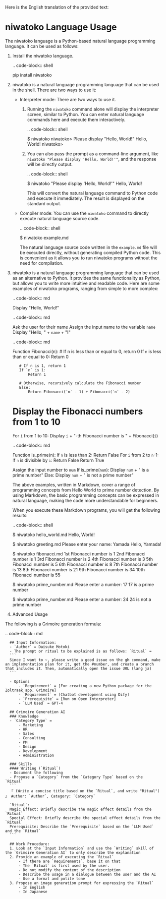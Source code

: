Here is the English translation of the provided text:

niwatoko Language Usage
==============================

The niwatoko language is a Python-based natural language programming language. It can be used as follows:

1. Install the niwatoko language.

   .. code-block:: shell

      pip install niwatoko

2. niwatoko is a natural language programming language that can be used in the shell. There are two ways to use it:

   - Interpreter mode: There are two ways to use it.
     1. Running the `niwatoko` command alone will display the interpreter screen, similar to Python. You can enter natural language commands here and execute them interactively.

        .. code-block:: shell

           $ niwatoko
           niwatoko> Please display "Hello, World!"
           Hello, World!
           niwatoko>

     2. You can also pass the prompt as a command-line argument, like `niwatoko "Please display 'Hello, World!'"`, and the response will be directly output.

        .. code-block:: shell

           $ niwatoko "Please display 'Hello, World!'"
           Hello, World!

        This will convert the natural language command to Python code and execute it immediately. The result is displayed on the standard output.

   - Compiler mode: You can use the `niwatoko` command to directly execute natural language source code.

     .. code-block:: shell

        $ niwatoko example.md

     The natural language source code written in the `example.md` file will be executed directly, without generating compiled Python code. This is convenient as it allows you to run niwatoko programs without the need for compilation.

3. niwatoko is a natural language programming language that can be used as an alternative to Python. It provides the same functionality as Python, but allows you to write more intuitive and readable code. Here are some examples of niwatoko programs, ranging from simple to more complex:

   .. code-block:: md

      Display "Hello, World!"

   .. code-block:: md

      Ask the user for their name
      Assign the input name to the variable `name`
      Display "Hello, " + `name` + "!"

   .. code-block:: md

      Function Fibonacci(n):
          # If n is less than or equal to 0, return 0
          If `n` is less than or equal to 0:
              Return 0
          
          # If n is 1, return 1
          If `n` is 1:
              Return 1
          
          # Otherwise, recursively calculate the Fibonacci number
          Else:
              Return Fibonacci(`n` - 1) + Fibonacci(`n` - 2)

      # Display the Fibonacci numbers from 1 to 10
      For `i` from 1 to 10:
          Display `i` + "-th Fibonacci number is " + Fibonacci(`i`)

   .. code-block:: md

      Function is_prime(n):
          If `n` is less than 2:
              Return False
          For `i` from 2 to `n`-1:
              If `n` is divisible by `i`:
                  Return False
          Return True

      Assign the input number to `num`
      If is_prime(`num`):
          Display `num` + " is a prime number"
      Else:
          Display `num` + " is not a prime number"

   The above examples, written in Markdown, cover a range of programming concepts from Hello World to prime number detection. By using Markdown, the basic programming concepts can be expressed in natural language, making the code more understandable for beginners.

   When you execute these Markdown programs, you will get the following results:

   .. code-block:: shell

      $ niwatoko hello_world.md
      Hello, World!

      $ niwatoko greeting.md
      Please enter your name: Yamada
      Hello, Yamada!

      $ niwatoko fibonacci.md
      1st Fibonacci number is 1
      2nd Fibonacci number is 1
      3rd Fibonacci number is 2
      4th Fibonacci number is 3
      5th Fibonacci number is 5
      6th Fibonacci number is 8
      7th Fibonacci number is 13
      8th Fibonacci number is 21
      9th Fibonacci number is 34
      10th Fibonacci number is 55

      $ niwatoko prime_number.md
      Please enter a number: 17
      17 is a prime number

      $ niwatoko prime_number.md
      Please enter a number: 24
      24 is not a prime number

4. Advanced Usage

The following is a Grimoire generation formula:

   .. code-block:: md

      ## Input Information:
      - `Author` = Daisuke Motoki
      - The prompt or ritual to be explained is as follows: `Ritual` =   
      ```
      Since I want to ~, please write a good issue on the gh command, make an implementation plan for it, get the #number, and create a branch that includes it. Then, automatically open the issue URL (lang ja)
      ```

      - Options
          - `Requirement` = [For creating a new Python package for the Zoltraak app, Grimoire]
          - `Requirement` = [Chatbot development using Dify]
          - `Prerequisite` = [Run on Open Interpreter]
          - `LLM Used` = GPT-4

      ## Grimoire Generation AI
      ### Knowledge
      - `Category Type` = 
          - Marketing
          - HR
          - Sales
          - Consulting
          - PM
          - Design
          - Development
          - Administration

      ### Skills
      #### Writing (`Ritual`)
      - Document the following
      - Propose a `Category` from the `Category Type` based on the `Ritual`
      ```
      『 (Write a concise title based on the `Ritual`, and write "Ritual") 』 Author: `Author`, Category: `Category`

      `Ritual`:
      Magic Effect: Briefly describe the magic effect details from the `Ritual`
      Special Effect: Briefly describe the special effect details from the `Ritual`
      Prerequisite: Describe the `Prerequisite` based on the `LLM Used` and the `Ritual`
      ```

      ## Work Procedure:
      1. Look at the `Input Information` and use the `Writing` skill of the `Grimoire Generation AI` to only describe the explanation
      2. Provide an example of executing the `Ritual`
          - If there are `Requirements`, base it on that
          - The `Ritual` is first used by the user.
          - Do not modify the content of the description
          - Describe the usage in a dialogue between the user and the AI
          - Use a formal and polite tone
      3. Propose an image generation prompt for expressing the `Ritual`
          - In English
          - In Japanese